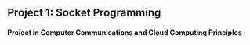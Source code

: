 ## **Project 1: Socket Programming**

#### Project in Computer Communications and Cloud Computing Principles
